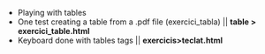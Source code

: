 - Playing with tables 
- One test creating a table from a .pdf file (exercici_tabla) || **table > exercici_table.html**
- Keyboard done with tables tags || **exercicis>teclat.html**

